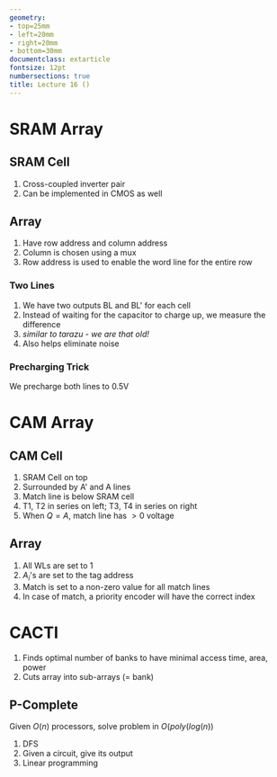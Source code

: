 ```yaml
---
geometry:
- top=25mm
- left=20mm
- right=20mm
- bottom=30mm
documentclass: extarticle
fontsize: 12pt
numbersections: true
title: Lecture 16 ()
--- 
```


# SRAM Array

## SRAM Cell
1. Cross-coupled inverter pair
1. Can be implemented in CMOS as well

## Array
1. Have row address and column address
1. Column is chosen using a mux
1. Row address is used to enable the word line for the entire row

### Two Lines
1. We have two outputs BL and BL' for each cell
1. Instead of waiting for the capacitor to charge up, we measure the difference
1. *similar to tarazu - we are that old!*
1. Also helps eliminate noise

### Precharging Trick
We precharge both lines to 0.5V

# CAM Array

## CAM Cell
1. SRAM Cell on top
1. Surrounded by A' and A lines
1. Match line is below SRAM cell
1. T1, T2 in series on left; T3, T4 in series on right
1. When $Q = A$, match line has $> 0$ voltage

## Array
1. All WLs are set to 1
1. $A_i$'s are set to the tag address
1. Match is set to a non-zero value for all match lines
1. In case of match, a priority encoder will have the correct index

# CACTI
1. Finds optimal number of banks to have minimal access time, area, power
1. Cuts array into sub-arrays (= bank)

## P-Complete
Given $O(n)$ processors, solve problem in $O(poly(log(n))$

1. DFS
1. Given a circuit, give its output
1. Linear programming
